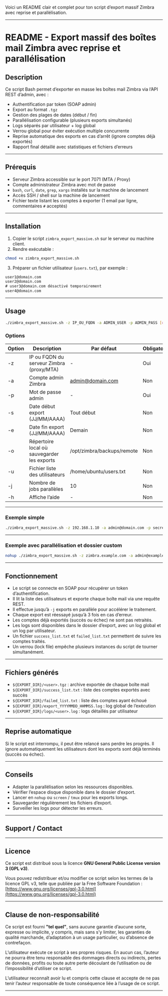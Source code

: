 Voici un README clair et complet pour ton script d’export massif Zimbra avec reprise et parallélisation.

---

# README - Export massif des boîtes mail Zimbra avec reprise et parallélisation

## Description

Ce script Bash permet d’exporter en masse les boîtes mail Zimbra via l’API REST d’admin, avec :

* Authentification par token (SOAP admin)
* Export au format `.tgz`
* Gestion des plages de dates (début / fin)
* Parallélisation configurable (plusieurs exports simultanés)
* Logs séparés par utilisateur + log global
* Verrou global pour éviter exécution multiple concurrente
* Reprise automatique des exports en cas d’arrêt (ignore comptes déjà exportés)
* Rapport final détaillé avec statistiques et fichiers d’erreurs

---

## Prérequis

* Serveur Zimbra accessible sur le port 7071 (MTA / Proxy)
* Compte administrateur Zimbra avec mot de passe
* `bash`, `curl`, `date`, `grep`, `xargs` installés sur la machine de lancement
* Accès SSH / shell sur la machine de lancement
* Fichier texte listant les comptes à exporter (1 email par ligne, commentaires `#` acceptés)

---

## Installation

1. Copier le script `zimbra_export_massive.sh` sur le serveur ou machine client.
2. Rendre exécutable :

```bash
chmod +x zimbra_export_massive.sh
```

3. Préparer un fichier utilisateur (`users.txt`), par exemple :

```txt
user1@domain.com
user2@domain.com
# user3@domain.com désactivé temporairement
user4@domain.com
```

---

## Usage

```bash
./zimbra_export_massive.sh -z IP_OU_FQDN -a ADMIN_USER -p ADMIN_PASS [options]
```

### Options

| Option | Description                                 | Par défaut                                  | Obligatoire |
| ------ | ------------------------------------------- | ------------------------------------------- | ----------- |
| -z     | IP ou FQDN du serveur Zimbra (proxy/MTA)    | -                                           | Oui         |
| -a     | Compte admin Zimbra                         | [admin@domain.com](mailto:admin@domain.com) | Non         |
| -p     | Mot de passe admin                          | -                                           | Oui         |
| -s     | Date début export (JJ/MM/AAAA)              | Tout début                                  | Non         |
| -e     | Date fin export (JJ/MM/AAAA)                | Demain                                      | Non         |
| -o     | Répertoire local où sauvegarder les exports | /opt/zimbra/backups/remote                  | Non         |
| -u     | Fichier liste des utilisateurs              | /home/ubuntu/users.txt                      | Non         |
| -j     | Nombre de jobs parallèles                   | 10                                          | Non         |
| -h     | Affiche l’aide                              | -                                           | Non         |

---

### Exemple simple

```bash
./zimbra_export_massive.sh -z 192.168.1.10 -a admin@domain.com -p secret -e 15/07/2025
```

---

### Exemple avec parallélisation et dossier custom

```bash
nohup ./zimbra_export_massive.sh -z zimbra.example.com -a admin@example.com -p secretpass -o /data/exports -j 20 > export_$(date +%F_%H%M).log 2>&1 &
```

---

## Fonctionnement

* Le script se connecte en SOAP pour récupérer un token d’authentification.
* Il lit la liste des utilisateurs et exporte chaque boîte mail via une requête REST.
* Il effectue jusqu’à `-j` exports en parallèle pour accélérer le traitement.
* Chaque export est réessayé jusqu’à 3 fois en cas d’erreur.
* Les comptes déjà exportés (succès ou échec) ne sont pas retraités.
* Les logs sont disponibles dans le dossier d’export, avec un log global et un log par utilisateur.
* Un fichier `success_list.txt` et `failed_list.txt` permettent de suivre les comptes traités.
* Un verrou (lock file) empêche plusieurs instances du script de tourner simultanément.

---

## Fichiers générés

* `${EXPORT_DIR}/<user>.tgz` : archive exportée de chaque boîte mail
* `${EXPORT_DIR}/success_list.txt` : liste des comptes exportés avec succès
* `${EXPORT_DIR}/failed_list.txt` : liste des comptes ayant échoué
* `${EXPORT_DIR}/export_YYYYMMDD_HHMMSS.log` : log global de l’exécution
* `${EXPORT_DIR}/logs/<user>.log` : logs détaillés par utilisateur

---

## Reprise automatique

Si le script est interrompu, il peut être relancé sans perdre les progrès.
Il ignore automatiquement les utilisateurs dont les exports sont déjà terminés (succès ou échec).

---

## Conseils

* Adapter la parallélisation selon les ressources disponibles.
* Vérifier l’espace disque disponible dans le dossier d’export.
* Lancer en `nohup` ou `screen` / `tmux` pour les exports longs.
* Sauvegarder régulièrement les fichiers d’export.
* Surveiller les logs pour détecter les erreurs.

---

## Support / Contact


---

## Licence

Ce script est distribué sous la licence **GNU General Public License version 3 (GPL v3)**.

Vous pouvez redistribuer et/ou modifier ce script selon les termes de la licence GPL v3, telle que publiée par la Free Software Foundation :
[https://www.gnu.org/licenses/gpl-3.0.html](https://www.gnu.org/licenses/gpl-3.0.html)

---

## Clause de non-responsabilité

Ce script est fourni **"tel quel"**, sans aucune garantie d’aucune sorte, expresse ou implicite, y compris, mais sans s’y limiter, les garanties de qualité marchande, d’adaptation à un usage particulier, ou d’absence de contrefaçon.

L’utilisateur exécute ce script à ses propres risques. En aucun cas, l’auteur ne pourra être tenu responsable des dommages directs ou indirects, pertes de données, profits ou toute autre perte découlant de l’utilisation ou de l’impossibilité d’utiliser ce script.

L’utilisateur reconnaît avoir lu et compris cette clause et accepte de ne pas tenir l’auteur responsable de toute conséquence liée à l’usage de ce script.

---




